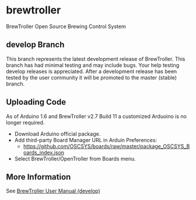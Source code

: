 # brewtroller
BrewTroller Open Source Brewing Control System

## develop Branch
This branch represents the latest development release of BrewTroller. This branch has had minimal testing and may include bugs. Your help testing develop releases is appreciated. After a development release has been tested by the user community it will be promoted to the master (stable) branch.

## Uploading Code
As of Arduino 1.6 and BrewTroller v2.7 Build 11 a customized Arduoino is no longer required.

* Download Arduino official package.
* Add third-party Board Manager URL in Arduin Preferences:
  *  https://github.com/OSCSYS/boards/raw/master/package_OSCSYS_Boards_index.json
* Select BrewTroller/OpenTroller from Boards menu.

## More Information
See [BrewTroller User Manual (develop)](https://github.com/OSCSYS/brewtroller/wiki/BrewTroller-v2.7-Manual-%28develop%29)
